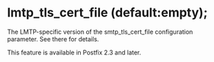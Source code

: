 # lmtp_tls_cert_file (default:empty); 

 The LMTP-specific version of the smtp_tls_cert_file
configuration parameter.  See there for details. 

 This feature is available in Postfix 2.3 and later. 


